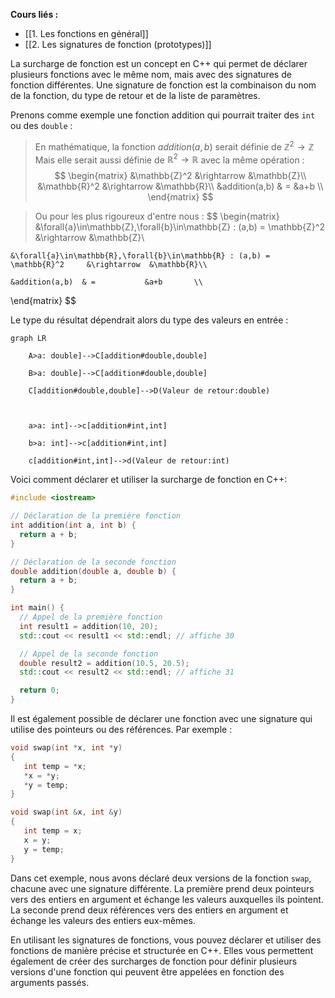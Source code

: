 **Cours liés :**
- [[1. Les fonctions en général]]
- [[2. Les signatures de fonction (prototypes)]]

La surcharge de fonction est un concept en C++ qui permet de déclarer plusieurs fonctions avec le même nom, mais avec des signatures de fonction différentes. Une signature de fonction est la combinaison du nom de la fonction, du type de retour et de la liste de paramètres.

Prenons comme exemple une fonction addition qui pourrait traiter des `int` ou des `double` :

> En mathématique, la fonction $addition(a,b)$ serait définie de $\mathbb{Z}^2 \rightarrow \mathbb{Z}$ 
> Mais elle serait aussi définie de $\mathbb{R}^2 \rightarrow \mathbb{R}$ avec la même opération : 
> $$
\begin{matrix}
	&\mathbb{Z}^2     &\rightarrow  &\mathbb{Z}\\
	&\mathbb{R}^2     &\rightarrow  &\mathbb{R}\\
	&addition(a,b)  & =           &a+b       \\
\end{matrix}
$$

> Ou pour les plus rigoureux d'entre nous : 
> $$
\begin{matrix}
	&\forall{a}\in\mathbb{Z},\forall{b}\in\mathbb{Z} : (a,b) = \mathbb{Z}^2     &\rightarrow  &\mathbb{Z}\\
	
	&\forall{a}\in\mathbb{R},\forall{b}\in\mathbb{R} : (a,b) = \mathbb{R}^2     &\rightarrow  &\mathbb{R}\\
	
	&addition(a,b)  & =           &a+b       \\
\end{matrix}
$$

Le type du résultat dépendrait alors du type des valeurs en entrée : 

```mermaid
graph LR

    A>a: double]-->C[addition#double,double]

    B>a: double]-->C[addition#double,double]

    C[addition#double,double]-->D(Valeur de retour:double)

  

    a>a: int]-->c[addition#int,int]

    b>a: int]-->c[addition#int,int]

    c[addition#int,int]-->d(Valeur de retour:int)
```

Voici comment déclarer et utiliser la surcharge de fonction en C++:

```cpp
#include <iostream>

// Déclaration de la première fonction
int addition(int a, int b) {
  return a + b;
}

// Déclaration de la seconde fonction
double addition(double a, double b) {
  return a + b;
}

int main() {
  // Appel de la première fonction
  int result1 = addition(10, 20);
  std::cout << result1 << std::endl; // affiche 30

  // Appel de la seconde fonction
  double result2 = addition(10.5, 20.5);
  std::cout << result2 << std::endl; // affiche 31

  return 0;
}
```

Il est également possible de déclarer une fonction avec une signature qui utilise des pointeurs ou des références. Par exemple :

```cpp
void swap(int *x, int *y)
{
   int temp = *x;
   *x = *y;
   *y = temp;
}

void swap(int &x, int &y)
{
   int temp = x;
   x = y;
   y = temp;
}
```

Dans cet exemple, nous avons déclaré deux versions de la fonction `swap`, chacune avec une signature différente. La première prend deux pointeurs vers des entiers en argument et échange les valeurs auxquelles ils pointent. La seconde prend deux références vers des entiers en argument et échange les valeurs des entiers eux-mêmes.

En utilisant les signatures de fonctions, vous pouvez déclarer et utiliser des fonctions de manière précise et structurée en C++. Elles vous permettent également de créer des surcharges de fonction pour définir plusieurs versions d'une fonction qui peuvent être appelées en fonction des arguments passés.